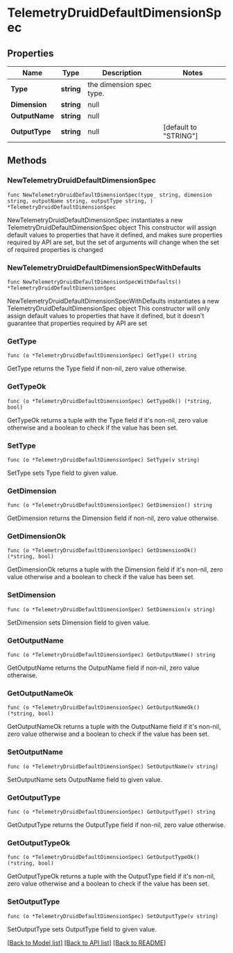# TelemetryDruidDefaultDimensionSpec

## Properties

Name | Type | Description | Notes
------------ | ------------- | ------------- | -------------
**Type** | **string** | the dimension spec type. | 
**Dimension** | **string** | null | 
**OutputName** | **string** | null | 
**OutputType** | **string** | null | [default to "STRING"]

## Methods

### NewTelemetryDruidDefaultDimensionSpec

`func NewTelemetryDruidDefaultDimensionSpec(type_ string, dimension string, outputName string, outputType string, ) *TelemetryDruidDefaultDimensionSpec`

NewTelemetryDruidDefaultDimensionSpec instantiates a new TelemetryDruidDefaultDimensionSpec object
This constructor will assign default values to properties that have it defined,
and makes sure properties required by API are set, but the set of arguments
will change when the set of required properties is changed

### NewTelemetryDruidDefaultDimensionSpecWithDefaults

`func NewTelemetryDruidDefaultDimensionSpecWithDefaults() *TelemetryDruidDefaultDimensionSpec`

NewTelemetryDruidDefaultDimensionSpecWithDefaults instantiates a new TelemetryDruidDefaultDimensionSpec object
This constructor will only assign default values to properties that have it defined,
but it doesn't guarantee that properties required by API are set

### GetType

`func (o *TelemetryDruidDefaultDimensionSpec) GetType() string`

GetType returns the Type field if non-nil, zero value otherwise.

### GetTypeOk

`func (o *TelemetryDruidDefaultDimensionSpec) GetTypeOk() (*string, bool)`

GetTypeOk returns a tuple with the Type field if it's non-nil, zero value otherwise
and a boolean to check if the value has been set.

### SetType

`func (o *TelemetryDruidDefaultDimensionSpec) SetType(v string)`

SetType sets Type field to given value.


### GetDimension

`func (o *TelemetryDruidDefaultDimensionSpec) GetDimension() string`

GetDimension returns the Dimension field if non-nil, zero value otherwise.

### GetDimensionOk

`func (o *TelemetryDruidDefaultDimensionSpec) GetDimensionOk() (*string, bool)`

GetDimensionOk returns a tuple with the Dimension field if it's non-nil, zero value otherwise
and a boolean to check if the value has been set.

### SetDimension

`func (o *TelemetryDruidDefaultDimensionSpec) SetDimension(v string)`

SetDimension sets Dimension field to given value.


### GetOutputName

`func (o *TelemetryDruidDefaultDimensionSpec) GetOutputName() string`

GetOutputName returns the OutputName field if non-nil, zero value otherwise.

### GetOutputNameOk

`func (o *TelemetryDruidDefaultDimensionSpec) GetOutputNameOk() (*string, bool)`

GetOutputNameOk returns a tuple with the OutputName field if it's non-nil, zero value otherwise
and a boolean to check if the value has been set.

### SetOutputName

`func (o *TelemetryDruidDefaultDimensionSpec) SetOutputName(v string)`

SetOutputName sets OutputName field to given value.


### GetOutputType

`func (o *TelemetryDruidDefaultDimensionSpec) GetOutputType() string`

GetOutputType returns the OutputType field if non-nil, zero value otherwise.

### GetOutputTypeOk

`func (o *TelemetryDruidDefaultDimensionSpec) GetOutputTypeOk() (*string, bool)`

GetOutputTypeOk returns a tuple with the OutputType field if it's non-nil, zero value otherwise
and a boolean to check if the value has been set.

### SetOutputType

`func (o *TelemetryDruidDefaultDimensionSpec) SetOutputType(v string)`

SetOutputType sets OutputType field to given value.



[[Back to Model list]](../README.md#documentation-for-models) [[Back to API list]](../README.md#documentation-for-api-endpoints) [[Back to README]](../README.md)


